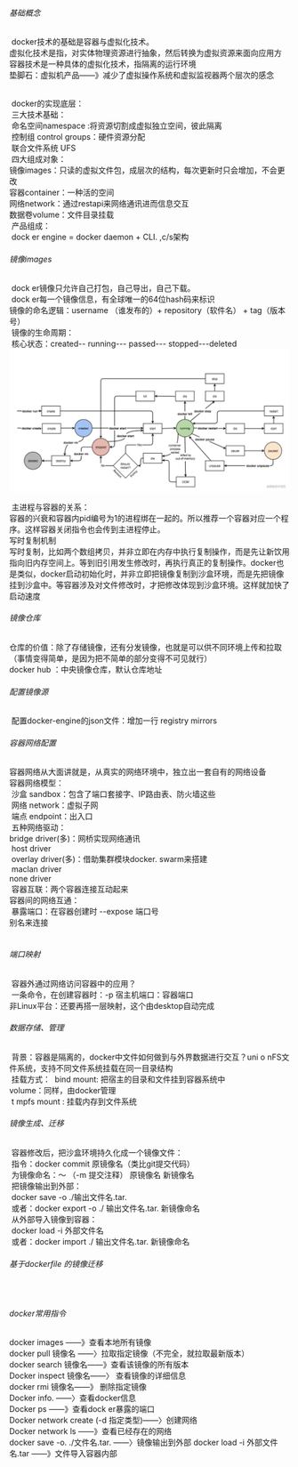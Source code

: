 ###### 基础概念

​		docker技术的基础是容器与虚拟化技术。</br>
​		虚拟化技术是指，对实体物理资源进行抽象，然后转换为虚拟资源来面向应用方</br>
​		容器技术是一种具体的虚拟化技术，指隔离的运行环境</br>
​		垫脚石：虚拟机产品——》减少了虚拟操作系统和虚拟监视器两个层次的感念</br>
​		

​		docker的实现底层：</br>
​				三大技术基础：</br>
​						命名空间namespace :将资源切割成虚拟独立空间，彼此隔离</br>
​						控制组 control groups：硬件资源分配</br>
​						联合文件系统 UFS</br>
​				四大组成对象：</br>
​						镜像images：只读的虚拟文件包，成层次的结构，每次更新时只会增加，不会更改</br>
​						容器container：一种活的空间</br>
​						网络network：通过restapi来网络通讯进而信息交互</br>
​						数据卷volume：文件目录挂载</br>
​				产品组成：</br>
​						dock er engine = docker daemon + CLI. ,c/s架构</br>

###### 镜像images

​		dock er镜像只允许自己打包，自己导出，自己下载。</br>
​		dock er每一个镜像信息，有全球唯一的64位hash码来标识</br>
​		镜像的命名逻辑：username （谁发布的）+ repository（软件名） + tag（版本号）</br>
​		镜像的生命周期：</br>
​				核心状态：created-- running--- passed--- stopped---deleted</br>![image-20210819132456539](../README.assets/image-20210819132456539.png)

​				主进程与容器的关系：</br>
​						容器的兴衰和容器内pid编号为1的进程绑在一起的。所以推荐一个容器对应一个程序。这样容器关闭指令也会传到主进程停止。</br>
​				写时复制机制</br>
​						写时复制，比如两个数组拷贝，并非立即在内存中执行复制操作，而是先让新饮用指向旧内存空间上。等到旧引用发生修改时，再执行真正的复制操作。docker也是类似，docker启动初始化时，并非立即把镜像复制到沙盒环境，而是先把镜像挂到沙盒中。等容器涉及对文件修改时，才把修改体现到沙盒环境。这样就加快了启动速度</br>

###### 镜像仓库

​		仓库的价值：除了存储镜像，还有分发镜像，也就是可以供不同环境上传和拉取（事情变得简单，是因为把不简单的部分变得不可见就行）</br>
​		docker hub ：中央镜像仓库，默认仓库地址</br>

###### 配置镜像源

​		配置docker-engine的json文件：增加一行 registry mirrors

###### 容器网络配置

​		容器网络从大面讲就是，从真实的网络环境中，独立出一套自有的网络设备</br>
​		容器网络模型：</br>
​				沙盒 sandbox：包含了端口套接字、IP路由表、防火墙这些</br>
​				网络 network：虚拟子网</br>
​				端点 endpoint：出入口</br>
​		五种网络驱动：</br>
​				bridge driver(多)：网桥实现网络通讯</br>
​				host driver</br>
​				overlay driver(多)：借助集群模块docker. swarm来搭建</br>
​				maclan driver</br>
​				none driver</br>
​		容器互联：两个容器连接互动起来</br>
​				容器间的网络互通：</br>
​				暴露端口：在容器创建时 --expose  端口号</br>
​				别名来连接	</br>
​				

###### 端口映射

​		容器外通过网络访问容器中的应用？</br>
​				一条命令，在创建容器时：-p 宿主机端口：容器端口</br>
​				非Linux平台：还要再搭一层映射，这个由desktop自动完成</br>

###### 数据存储、管理

​			背景：容器是隔离的，docker中文件如何做到与外界数据进行交互？uni o nFS文件系统，支持不同文件系统挂载在同一目录结构</br>
​			挂载方式：
​					bind mount: 把宿主的目录和文件挂到容器系统中</br>
​					volume：同样，由docker管理</br>
​					t mpfs mount : 挂载内存到文件系统</br>

###### 镜像生成、迁移

​		容器修改后，把沙盒环境持久化成一个镜像文件：</br>
​				指令：docker commit  原镜像名（类比git提交代码）</br>
​		为镜像命名：～  （-m 提交注释） 原镜像名 新镜像名</br>
​		把镜像输出到外部：</br>
​				docker save   -o  ./输出文件名.tar. </br>
​				或者：docker export -o  ./ 输出文件名.tar.  新镜像命名</br>
​		从外部导入镜像到容器：</br>
​				docker load  -i 外部文件名</br>
​				或者：docker import ./ 输出文件名.tar.  新镜像命名</br>

###### 基于dockerfile 的镜像迁移

​		







###### docker常用指令

docker images   ——》查看本地所有镜像</br>
docker pull  镜像名 ——〉拉取指定镜像（不完全，就拉取最新版本）</br>
docker search  镜像名——》查看该镜像的所有版本</br>
Docker  inspect 镜像名——〉 查看镜像的详细信息</br>
docker  rmi  镜像名——》 删除指定镜像</br>
Docker info. ——〉查看docker信息</br>
Docker ps ——》查看dock er暴露的端口</br>
Docker network create  (-d 指定类型)——〉创建网络</br>
Docker network ls ——》查看已经存在的网络</br>
docker save  -o.  ./文件名.tar. ——〉镜像输出到外部
docker  load  -i  外部文件名.tar  ——》文件导入容器内部